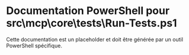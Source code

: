 # Documentation PowerShell pour src\mcp\core\tests\Run-Tests.ps1

Cette documentation est un placeholder et doit être générée par un outil PowerShell spécifique.
